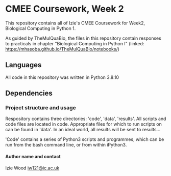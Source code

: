 # CMEE Coursework, Week 2

This repository contains all of Izie's CMEE Coursework for Week2, Biological Computing in Python 1. 

As guided by TheMulQuaBio, the files in this repository contain responses to practicals in chapter "Biological Computing in Python I" (linked: https://mhasoba.github.io/TheMulQuaBio/notebooks/)


## Languages
All code in this repository was written in Python 3.8.10

## Dependencies 


### Project structure and usage 
Respository contains three directories: 'code', 'data', 'results'. All scripts and code files are located in code. Appropriate files for which to run scripts on can be found in 'data'. In an ideal world, all results will be sent to results...

'Code' contains a series of Python3 scripts and programmes, which can be run from the bash command line, or from within iPython3.

#### Author name and contact
 Izie Wood
 iw121@ic.ac.uk
